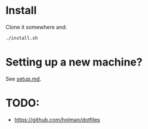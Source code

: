 # Install

Clone it somewhere and:

```bash
./install.sh
```

# Setting up a new machine?

See [setup.md](https://github.com/daronco/dotfiles/blob/master/setup.md).

# TODO:

* https://github.com/holman/dotfiles
